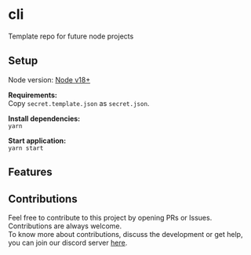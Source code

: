 # cli

Template repo for future node projects

## Setup

Node version: [Node v18+](https://nodejs.org/en/download/)

**Requirements:**  
Copy `secret.template.json` as `secret.json`.  

**Install dependencies:**  
`yarn`  

**Start application:**  
`yarn start`  

## Features

## Contributions

Feel free to contribute to this project by opening PRs or Issues. Contributions are always welcome.  
To know more about contributions, discuss the development or get help, you can join our discord server [here](discord.com).  
